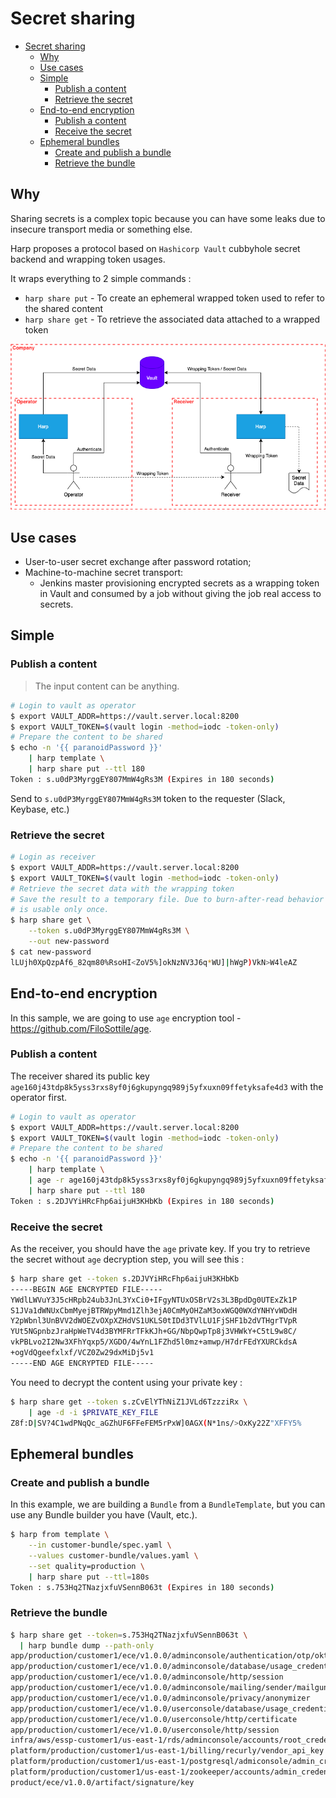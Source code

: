 # Secret sharing

- [Secret sharing](#secret-sharing)
  - [Why](#why)
  - [Use cases](#use-cases)
  - [Simple](#simple)
    - [Publish a content](#publish-a-content)
    - [Retrieve the secret](#retrieve-the-secret)
  - [End-to-end encryption](#end-to-end-encryption)
    - [Publish a content](#publish-a-content-1)
    - [Receive the secret](#receive-the-secret)
  - [Ephemeral bundles](#ephemeral-bundles)
    - [Create and publish a bundle](#create-and-publish-a-bundle)
    - [Retrieve the bundle](#retrieve-the-bundle)

## Why

Sharing secrets is a complex topic because you can have some leaks due to
insecure transport media or something else.

Harp proposes a protocol based on `Hashicorp Vault` cubbyhole secret backend
and wrapping token usages.

It wraps everything to 2 simple commands :

* `harp share put` - To create an ephemeral wrapped token used to refer to the
  shared content
* `harp share get` - To retrieve the associated data attached to a wrapped token

![](SEC_SHARE.drawio.png)

## Use cases

* User-to-user secret exchange after password rotation;
* Machine-to-machine secret transport:
  * Jenkins master provisioning encrypted secrets as a wrapping token in Vault
    and consumed by a job without giving the job real access to secrets.

## Simple

### Publish a content

> The input content can be anything.

```sh
# Login to vault as operator
$ export VAULT_ADDR=https://vault.server.local:8200
$ export VAULT_TOKEN=$(vault login -method=iodc -token-only)
# Prepare the content to be shared
$ echo -n '{{ paranoidPassword }}'
    | harp template \
    | harp share put --ttl 180
Token : s.u0dP3MyrggEY807MmW4gRs3M (Expires in 180 seconds)
```

Send to `s.u0dP3MyrggEY807MmW4gRs3M` token to the requester (Slack, Keybase, etc.)

### Retrieve the secret

```sh
# Login as receiver
$ export VAULT_ADDR=https://vault.server.local:8200
$ export VAULT_TOKEN=$(vault login -method=iodc -token-only)
# Retrieve the secret data with the wrapping token
# Save the result to a temporary file. Due to burn-after-read behavior the token
# is usable only once.
$ harp share get \
    --token s.u0dP3MyrggEY807MmW4gRs3M \
    --out new-password
$ cat new-password
lLUjh0XpQzpAf6_82qm80%RsoHI<ZoV5%]okNzNV3J6q*WU]|hWgP)VkN>W4leAZ
```

## End-to-end encryption

In this sample, we are going to use `age` encryption tool - https://github.com/FiloSottile/age.

### Publish a content

The receiver shared its public key `age160j43tdp8k5yss3rxs8yf0j6gkupyngq989j5yfxuxn09ffetyksafe4d3` with the operator first.

```sh
# Login to vault as operator
$ export VAULT_ADDR=https://vault.server.local:8200
$ export VAULT_TOKEN=$(vault login -method=iodc -token-only)
# Prepare the content to be shared
$ echo -n '{{ paranoidPassword }}'
    | harp template \
    | age -r age160j43tdp8k5yss3rxs8yf0j6gkupyngq989j5yfxuxn09ffetyksafe4d3 -a \
    | harp share put --ttl 180
Token : s.2DJVYiHRcFhp6aijuH3KHbKb (Expires in 180 seconds)
```

### Receive the secret

As the receiver, you should have the `age` private key.
If you try to retrieve the secret without `age` decryption step, you will see this :

```sh
$ harp share get --token s.2DJVYiHRcFhp6aijuH3KHbKb
-----BEGIN AGE ENCRYPTED FILE-----
YWdlLWVuY3J5cHRpb24ub3JnL3YxCi0+IFgyNTUxOSBrV2s3L3BpdDg0UTExZk1P
S1JVa1dWNUxCbmMyejBTRWpyMmd1Zlh3ejA0CmMyOHZaM3oxWGQ0WXdYNHYvWDdH
Y2pWbnl3UnBVV2dWOEZvOXpXZHdVS1UKLS0tIDd3TVlLU1FjSHF1b2dVTHgrTVpR
YUt5NGpnbzJraHpWeTV4d3BYMFRrTFkKJh+GG/NbpQwpTp8j3VHWkY+C5tL9w8C/
vkPBLvo2I2Nw3XFhYqxp5/XGDO/4wYnL1FZhd5l0mz+amwp/H7drFEdYXURCkdsA
+ogVdQgeefxlxf/VCZ0Zw29dxMiDj5v1
-----END AGE ENCRYPTED FILE-----
```

You need to decrypt the content using your private key :

```sh
$ harp share get --token s.zCvElYThNiZ1JVLd6TzzziRx \
    | age -d -i $PRIVATE_KEY_FILE
Z8f:D|SV?4C1wdPNqQc_aGZhUF6FFeFEM5rPxW]0AGX(N*1ns/>OxKy22Z"XFFY5%
```

## Ephemeral bundles

### Create and publish a bundle

In this example, we are building a `Bundle` from a `BundleTemplate`, but you
can use any Bundle builder you have (Vault, etc.).

```sh
$ harp from template \
    --in customer-bundle/spec.yaml \
    --values customer-bundle/values.yaml \
    --set quality=production \
    | harp share put --ttl=180s
Token : s.753Hq2TNazjxfuVSennB063t (Expires in 180 seconds)
```

### Retrieve the bundle

```sh
$ harp share get --token=s.753Hq2TNazjxfuVSennB063t \
  | harp bundle dump --path-only
app/production/customer1/ece/v1.0.0/adminconsole/authentication/otp/okta_api_key
app/production/customer1/ece/v1.0.0/adminconsole/database/usage_credentials
app/production/customer1/ece/v1.0.0/adminconsole/http/session
app/production/customer1/ece/v1.0.0/adminconsole/mailing/sender/mailgun_api_key
app/production/customer1/ece/v1.0.0/adminconsole/privacy/anonymizer
app/production/customer1/ece/v1.0.0/userconsole/database/usage_credentials
app/production/customer1/ece/v1.0.0/userconsole/http/certificate
app/production/customer1/ece/v1.0.0/userconsole/http/session
infra/aws/essp-customer1/us-east-1/rds/adminconsole/accounts/root_credentials
platform/production/customer1/us-east-1/billing/recurly/vendor_api_key
platform/production/customer1/us-east-1/postgresql/admiconsole/admin_credentials
platform/production/customer1/us-east-1/zookeeper/accounts/admin_credentials
product/ece/v1.0.0/artifact/signature/key
```
